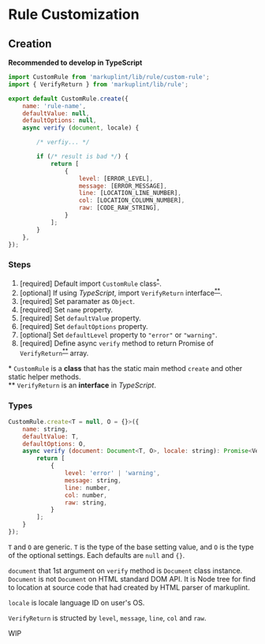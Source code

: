 # Rule Customization

## Creation

**Recommended to develop in TypeScript**

```js
import CustomRule from 'markuplint/lib/rule/custom-rule';
import { VerifyReturn } from 'markuplint/lib/rule';

export default CustomRule.create({
	name: 'rule-name',
	defaultValue: null,
	defaultOptions: null,
	async verify (document, locale) {

		/* verfiy... */

		if (/* result is bad */) {
			return [
				{
					level: [ERROR_LEVEL],
					message: [ERROR_MESSAGE],
					line: [LOCATION_LINE_NUMBER],
					col: [LOCATION_COLUMN_NUMBER],
					raw: [CODE_RAW_STRING],
				}
			];
		}
	},
});
```

### Steps

1. [required] Default import `CustomRule` class<sup>[*](#custom-rule)</sup>.
2. [optional] If using _TypeScript_, import `VerifyReturn` interface<sup>[**](#verify-return)</sup>.
3. [required] Set paramater as `Object`.
4. [required] Set `name` property.
5. [required] Set `defaultValue` property.
6. [required] Set `defaultOptions` property.
7. [optional] Set `defaultLevel` property to `"error"` or `"warning"`.
8. [required] Define async `verify` method to return Promise of `VerifyReturn`<sup>[**](#verify-return)</sup> array.

<a id="custom-rule">*</a> `CustomRule` is a **class** that has the static main method `create` and other static helper methods.  
<a id="verify-return">**</a> `VerifyReturn` is an **interface** in _TypeScript_.

### Types

```js
CustomRule.create<T = null, O = {}>({
	name: string,
	defaultValue: T,
	defaultOptions: O,
	async verify (document: Document<T, O>, locale: string): Promise<VerifyReturn[]> {
		return [
			{
				level: 'error' | 'warning',
				message: string,
				line: number,
				col: number,
				raw: string,
			}
		];
	}
});
```

`T` and `O` are generic. `T` is the type of the base setting value, and `O` is the type of the optional settings. Each defaults are `null` and `{}`.

`document` that 1st argument on `verify` method is `Document` class instance. `Document` is not `Document` on HTML standard DOM API. It is Node tree for find to  location at source code that had created by HTML parser of markuplint.

`locale` is locale language ID on user's OS.

`VerifyReturn` is structed by `level`, `message`, `line`, `col` and `raw`.

WIP
